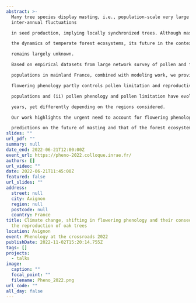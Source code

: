 ```yaml
---
abstract: >-
  Many tree species display masting, i.e., population-scale very large
  inter-annual fluctuations

  in seed production, implying locally synchronized trees. Although masting plays a key role in

  the dynamics of temperate forest ecosystems, its future in the context of climate change

  remains largely unknown.

  Based on empirical datasets from large network survey of pollen and fruiting dynamics of oak

  populations in mainland France, combined with modeling work, we provide evidence that (i)

  flowering phenology partly controls pollen limitation and reproductive failure in oak tree

  populations and (ii) pollen phenology and pollen limitation have evolved over the last 30

  years, yet differently depending on the regions considered.

  Our work highlights the urgent need to account for flowering phenology in setting up accurate

  predictions on the future of masting and that of the forest ecosystem dynamics.
slides: ""
url_pdf: ""
summary: null
date_end: 2022-06-21T12:00:00Z
event_url: https://pheno-2022.colloque.inrae.fr/
authors: []
url_video: ""
date: 2022-06-21T11:45:00Z
featured: false
url_slides: ""
address:
  street: null
  city: Avignon
  region: null
  postcode: null
  country: France
title: Climate change, shifting in flowering phenology and their consequences on
  the reproduction of oak trees
location: Avignon
event: Phenology at the crossroads 2022
publishDate: 2022-11-02T15:20:14.755Z
tags: []
projects:
  - talks
image:
  caption: ""
  focal_point: ""
  filename: Pheno_2022.png
url_code: ""
all_day: false
---
```

